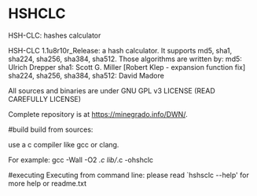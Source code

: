 # HSHCLC
HSH-CLC: hashes calculator

HSH-CLC 1.1u8r10r_Release: a hash calculator.
It supports md5, sha1, sha224, sha256, sha384, sha512.
Those algorithms are written by:
	md5: Ulrich Drepper
	sha1: Scott G. Miller [Robert Klep - expansion function fix]
	sha224, sha256, sha384, sha512: David Madore

All sources and binaries are under GNU GPL v3 LICENSE (READ CAREFULLY LICENSE)

Complete repository is at https://minegrado.info/DWN/.

#build
build from sources:

use a c compiler like gcc or clang.

For example:
gcc -Wall -O2 *.c lib/*.c -ohshclc

#executing
Executing from command line:
please read `hshsclc --help' for more help or readme.txt
